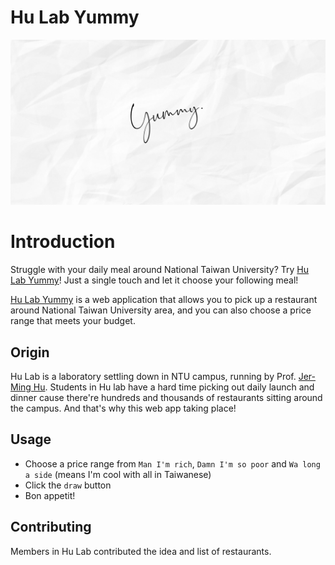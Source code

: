 # Hu Lab Yummy
![Alt text](public/forFacebook.jpg)


# Introduction

Struggle with your daily meal around National Taiwan University? Try [Hu Lab Yummy](https://hulabyummy.netlify.app/)! Just a single touch and let it choose your following meal!

[Hu Lab Yummy](https://hulabyummy.netlify.app/) is a web application that allows you to pick up a restaurant around National Taiwan University area, and you can also choose a price range that meets your budget.

## Origin

Hu Lab is a laboratory settling down in NTU campus, running by Prof. [Jer-Ming Hu](https://ecology.lifescience.ntu.edu.tw/doku.php/en/jmhu/start). Students in Hu lab have a hard time picking out daily launch and dinner cause there're hundreds and thousands of restaurants sitting around the campus. And that's why this web app taking place!

## Usage

- Choose a price range from `Man I'm rich`, `Damn I'm so poor` and `Wa long a side` (means I'm cool with all in Taiwanese)
- Click the `draw` button
- Bon appetit!

## Contributing

Members in Hu Lab contributed the idea and list of restaurants.
